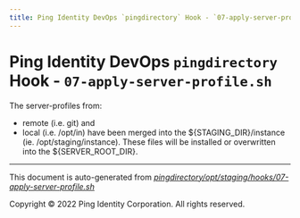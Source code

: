 ```yaml
---
title: Ping Identity DevOps `pingdirectory` Hook - `07-apply-server-profile.sh`
---
```


# Ping Identity DevOps `pingdirectory` Hook - `07-apply-server-profile.sh`
 The server-profiles from:
 * remote (i.e. git) and
 * local (i.e. /opt/in)
 have been merged into the ${STAGING_DIR}/instance (ie. /opt/staging/instance).
 These files will be installed or overwritten into the ${SERVER_ROOT_DIR}.

---
This document is auto-generated from _[pingdirectory/opt/staging/hooks/07-apply-server-profile.sh](https://github.com/pingidentity/pingidentity-docker-builds/blob/master/pingdirectory/opt/staging/hooks/07-apply-server-profile.sh)_

Copyright © 2022 Ping Identity Corporation. All rights reserved.
